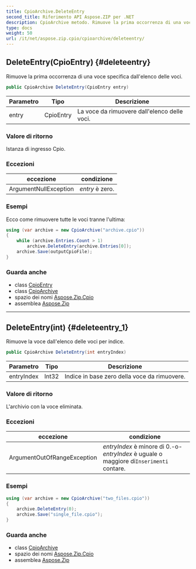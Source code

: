 ```yaml
---
title: CpioArchive.DeleteEntry
second_title: Riferimento API Aspose.ZIP per .NET
description: CpioArchive metodo. Rimuove la prima occorrenza di una voce specifica dallelenco delle voci.
type: docs
weight: 50
url: /it/net/aspose.zip.cpio/cpioarchive/deleteentry/
---
```

## DeleteEntry(CpioEntry) {#deleteentry}

Rimuove la prima occorrenza di una voce specifica dall'elenco delle voci.

```csharp
public CpioArchive DeleteEntry(CpioEntry entry)
```

| Parametro | Tipo | Descrizione |
| --- | --- | --- |
| entry | CpioEntry | La voce da rimuovere dall'elenco delle voci. |

### Valore di ritorno

Istanza di ingresso Cpio.

### Eccezioni

| eccezione | condizione |
| --- | --- |
| ArgumentNullException | *entry* è zero. |

### Esempi

Ecco come rimuovere tutte le voci tranne l'ultima:

```csharp
using (var archive = new CpioArchive("archive.cpio"))
{
    while (archive.Entries.Count > 1)
        archive.DeleteEntry(archive.Entries[0]);
    archive.Save(outputCpioFile);
}
```

### Guarda anche

* class [CpioEntry](../../cpioentry/)
* class [CpioArchive](../)
* spazio dei nomi [Aspose.Zip.Cpio](../../cpioarchive/)
* assemblea [Aspose.Zip](../../../)

---

## DeleteEntry(int) {#deleteentry_1}

Rimuove la voce dall'elenco delle voci per indice.

```csharp
public CpioArchive DeleteEntry(int entryIndex)
```

| Parametro | Tipo | Descrizione |
| --- | --- | --- |
| entryIndex | Int32 | Indice in base zero della voce da rimuovere. |

### Valore di ritorno

L'archivio con la voce eliminata.

### Eccezioni

| eccezione | condizione |
| --- | --- |
| ArgumentOutOfRangeException | *entryIndex* è minore di 0.-o-*entryIndex* è uguale o maggiore di`Inserimenti` contare. |

### Esempi

```csharp
using (var archive = new CpioArchive("two_files.cpio"))
{
    archive.DeleteEntry(0);
    archive.Save("single_file.cpio");
}
```

### Guarda anche

* class [CpioArchive](../)
* spazio dei nomi [Aspose.Zip.Cpio](../../cpioarchive/)
* assemblea [Aspose.Zip](../../../)


